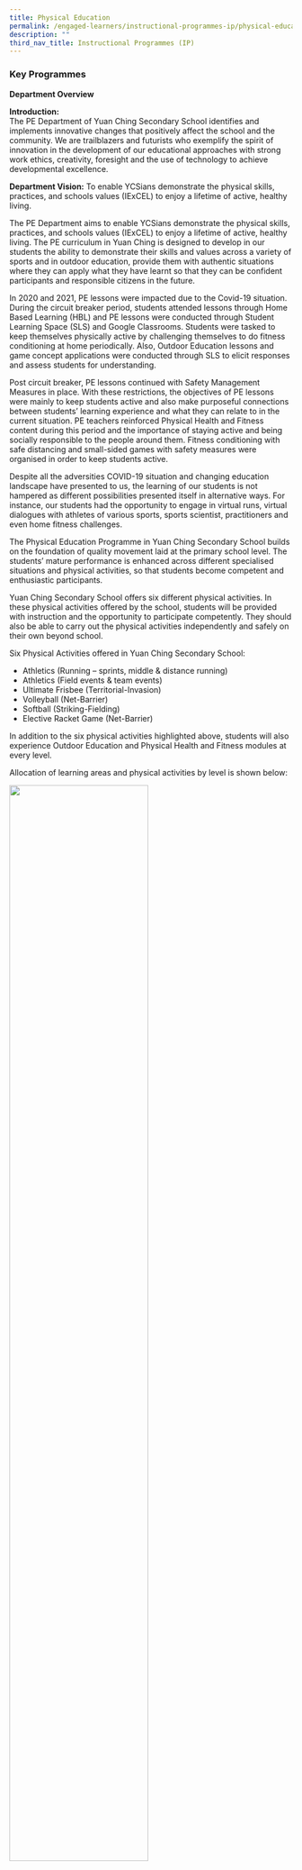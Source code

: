 ```yaml
---
title: Physical Education
permalink: /engaged-learners/instructional-programmes-ip/physical-education/
description: ""
third_nav_title: Instructional Programmes (IP)
---
```

### Key Programmes

**Department Overview**

**Introduction:** <Br>
The PE Department of Yuan Ching Secondary School identifies and implements innovative changes that positively affect the school and the community. We are trailblazers and futurists who exemplify the spirit of innovation in the development of our educational approaches with strong work ethics, creativity, foresight and the use of technology to achieve developmental excellence.

**Department Vision:** To enable YCSians demonstrate the physical skills, practices, and schools values (IExCEL) to enjoy a lifetime of active, healthy living.

The PE Department aims to enable YCSians demonstrate the physical skills, practices, and schools values (IExCEL) to enjoy a lifetime of active, healthy living. The PE curriculum in Yuan Ching is designed to develop in our students the ability to demonstrate their skills and values across a variety of sports and in outdoor education, provide them with authentic situations where they can apply what they have learnt so that they can be confident participants and responsible citizens in the future.

In 2020 and 2021, PE lessons were impacted due to the Covid-19 situation. During the circuit breaker period, students attended lessons through Home Based Learning (HBL) and PE lessons were conducted through Student Learning Space (SLS) and Google Classrooms. Students were tasked to keep themselves physically active by challenging themselves to do fitness conditioning at home periodically. Also, Outdoor Education lessons and game concept applications were conducted through SLS to elicit responses and assess students for understanding.

Post circuit breaker, PE lessons continued with Safety Management Measures in place. With these restrictions, the objectives of PE lessons were mainly to keep students active and also make purposeful connections between students’ learning experience and what they can relate to in the current situation. PE teachers reinforced Physical Health and Fitness content during this period and the importance of staying active and being socially responsible to the people around them. Fitness conditioning with safe distancing and small-sided games with safety measures were organised in order to keep students active.

Despite all the adversities COVID-19 situation and changing education landscape have presented to us, the learning of our students is not hampered as different possibilities presented itself in alternative ways. For instance, our students had the opportunity to engage in virtual runs, virtual dialogues with athletes of various sports, sports scientist, practitioners and even home fitness challenges.

The Physical Education Programme in Yuan Ching Secondary School builds on the foundation of quality movement laid at the primary school level. The students’ mature performance is enhanced across different specialised situations and physical activities, so that students become competent and enthusiastic participants.

Yuan Ching Secondary School offers six different physical activities. In these physical activities offered by the school, students will be provided with instruction and the opportunity to participate competently. They should also be able to carry out the physical activities independently and safely on their own beyond school.

Six Physical Activities offered in Yuan Ching Secondary School:
*   Athletics (Running – sprints, middle & distance running)
*   Athletics (Field events & team events)
*   Ultimate Frisbee (Territorial-Invasion)
*   Volleyball (Net-Barrier)
*   Softball (Striking-Fielding)
*   Elective Racket Game (Net-Barrier)

In addition to the six physical activities highlighted above, students will also experience Outdoor Education and Physical Health and Fitness modules at every level.  

Allocation of learning areas and physical activities by level is shown below:

<img src="/images/PE%20Activities.jpg" 
    style="width:70%">

**Enrichment Programmes** <br>
Annual Track and Field Meet <br>
Annual Cross Country <br>
Cohort Camps <br>
Sports and Games Carnival <br>
Unstructured Play <br>
Sports Education Programme

### Teachers

**HOD / Physical Education and Co-Curricular Activities:** Mr Liew Wei Sheng Jack <br>
**SH / Physical Education and Co-Curricular Activities:** Mdm Chai Jiamin

| Department Teachers |  |
| -------- | -------- | 
| Mr Lim Fang Kwan | Mr C.Ganesh |
| Mr Foo Say Kin | Ms Yeo Jie Ting |
| | |

### Gallery

<figure>  
<img src="/images/PE-1.jpg">  
<figcaption> 11-Legged Race during our Annual Track and Field Meet </figcaption>  
</figure>

<figure>  
<img src="/images/PE-2.jpg">  
<figcaption> Mass Skipping during our Annual Track and Field Meet </figcaption>  
</figure>

<figure>  
<img src="/images/PE-3.jpg">  
<figcaption> Outdoor Education on Building a Shelter </figcaption>  
</figure>

<figure>  
<img src="/images/PE-4.jpg">  
<figcaption> Team Building Activities during Cohort Camps </figcaption>  
</figure>

<figure>  
<img src="/images/PE-5.jpg">  
<figcaption> Outdoor Education on Outdoor Cooking </figcaption>  
</figure>

<figure>  
<img src="/images/PE-6.jpg">  
<figcaption> Water Rafting </figcaption>  
</figure>

<figure>  
<img src="/images/PE-7.jpg">  
<figcaption> Outdoor Education on Orienteering </figcaption>  
</figure>

<figure>  
<img src="/images/Annual.jpg">  
<figcaption> Annual Sports and Games Carnival </figcaption>  
</figure>

<figure>  
<img src="![](/images/PE-10.jpg)">  
<figcaption> Annual Track and Field Meet – Tug of War </figcaption>  
</figure>